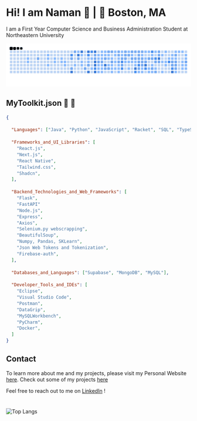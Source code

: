 # Hi! I am Naman 👋   |   📍 Boston, MA

I am a First Year Computer Science and Business Administration Student at Northeastern University 

![snake gif](https://github.com/naman0r/naman0r/blob/output/ocean.gif)


## MyToolkit.json              🧰 👾

```json
{

  "Languages": ["Java", "Python", "JavaScript", "Racket", "SQL", "TypeScript"],

  "Frameworks_and_UI_Libraries": [
    "React.js",
    "Next.js",
    "React Native",
    "Tailwind.css",
    "Shadcn",
  ],

  "Backend_Technologies_and_Web_Frameworks": [
    "Flask",
    "FastAPI"
    "Node.js",
    "Express",
    "Axios",
    "Selenium.py webscrapping",
    "BeautifulSoup",
    "Numpy, Pandas, SKLearn",
    "Json Web Tokens and Tokenization",
    "Firebase-auth",
  ],

  "Databases_and_Languages": ["Supabase", "MongoDB", "MySQL"],

  "Developer_Tools_and_IDEs": [
    "Eclipse",
    "Visual Studio Code",
    "Postman",
    "DataGrip",
    "MySQLWorkbench",
    "PyCharm",
    "Docker",
  ]
}

```



## Contact 
To learn more about me and my projects, please visit my Personal Website [here](https://namanrusia.com). Check out some of my projects [here](https://namanrusia.com/projects)

Feel free to reach out to me on [LinkedIn](https://www.linkedin.com/in/namanrusia/) !

# 
![Top Langs](https://github-readme-stats.vercel.app/api/top-langs/?username=naman0r&layout=compact)
